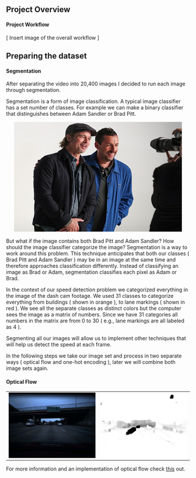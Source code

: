 ## Project Overview 


#### Project Workflow 

[ Insert image of the overall workflow ]

## Preparing the dataset
#### Segmentation 

After separating the video into 20,400 images I decided to run each image
through segmentation. 

Segmentation is a form of image classification. A typical image classifier has 
a set number of classes. For example we can make a binary classifier that 
distinguishes between Adam Sandler or Brad Pitt. 

<p align="center">
<img width="460" height="300" src="images/AdamBradTogether.jpg">
</p>

But what if the image contains both Brad Pitt and Adam Sandler? How should the
image classifier categorize the image? Segmentation is a way to work around
this problem. This technique anticipates that both our classes ( Brad Pitt and
Adam Sandler ) may be in an image at the same time and therefore approaches
classification differently. Instead of classifying an image as Brad or Adam,
segmentation classifies each pixel as Adam or Brad. 

In the context of our speed detection problem we categorized everything in the
image of the dash cam footage. We used 31 classes to categorize everything from
buildings ( shown in orange ), to lane markings ( shown in red ). We see all
the separate classes as distinct colors but the computer sees the image as a
matrix of numbers. Since we have 31 categories all numbers in the matrix are
from 0 to 30 ( e.g., lane markings are all labeled as 4 ).

Segmenting all our images will allow us to implement other techniques that will
help us detect the speed at each frame. 

In the following steps we take our image set and process in two separate ways
( optical flow and one-hot encoding ), later we will combine both image sets
again. 

#### Optical Flow 
<table>
<tr> <td> <img src="images/dash_cam.gif"></td><td><img
src="images/optical_flow_2.gif"></td></tr>
</table>

For more information and an implementation of optical flow check [this](
https://opencv-python-tutroals.readthedocs.io/en/latest/py_tutorials/py_video/py_lucas_kanade/py_lucas_kanade.html
) out.

